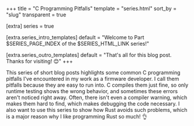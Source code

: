+++
title = "C Programming Pitfalls"
template = "series.html"
sort_by = "slug"
transparent = true

[extra]
series = true

[extra.series_intro_templates]
default = "Welcome to Part $SERIES_PAGE_INDEX of the $SERIES_HTML_LINK series!"

[extra.series_outro_templates]
default = "That's all for this blog post. Thanks for visiting! 😊"
+++

This series of short blog posts highlights some common C programming pitfalls I've encountered in my work as a firmware developer. I call them pitfalls because they are easy to run into. C compiles them just fine, so only runtime testing shows the wrong behavior, and sometimes these errors aren't noticed right away. Often, there isn't even a compiler warning, which makes them hard to find, which makes debugging the code necessary.
I also want to use this series to show how Rust avoids such problems, which is a major reason why I like programming Rust so much! 👌